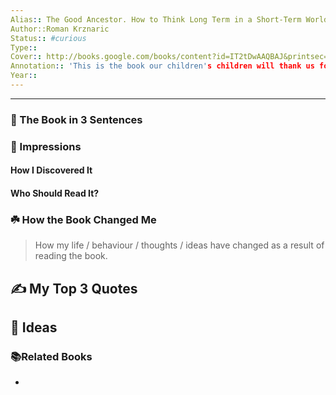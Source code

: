 ```yaml
---
Alias:: The Good Ancestor. How to Think Long Term in a Short-Term World
Author::Roman Krznaric
Status:: #curious 
Type:: 
Cover:: http://books.google.com/books/content?id=IT2tDwAAQBAJ&printsec=frontcover&img=1&zoom=1&edge=curl&source=gbs_api
Annotation:: 'This is the book our children's children will thank us for reading' – The Edge, U2 How can we be good ancestors? From the first seeds sown thousands of years ago, to the construction of the cities we still inhabit, to the scientific discoveries that have ensured our survival, we are the inheritors of countless gifts from the past. Today, in an age driven by the tyranny of the now, with 24/7 news, the latest tweet, and the buy-now button commanding our attention, we rarely stop to consider how our actions will affect future generations. With such frenetic short-termism at the root of contemporary crises, the call for long-term thinking grows every day – but what is it, has it ever worked, and can we even do it? In The Good Ancestor, leading public philosopher Roman Krznaric argues that there is still hope. From the pyramids to the NHS, humankind has always had the innate ability to plan for posterity and take action that will resonate for decades, centuries, even millennia to come. If we want to become good ancestors, now is the time to recover and enrich this imaginative skill. The Good Ancestor reveals six profound ways in which we can all learn to think long-term, exploring how we can reawaken oft-neglected but uniquely human talents like ‘cathedral thinking’ that expand our time horizons and sharpen our foresight. Drawing on radical solutions from around the world, Krznaric celebrates the innovators who are reinventing democracy, culture and economics so that we all have the chance to become good ancestors and create a better tomorrow.
Year::
---
```


---

### 🚀 The Book in 3 Sentences

### 🎨 Impressions

#### How I Discovered It

#### Who Should Read It?

### ☘️ How the Book Changed Me

> How my life / behaviour / thoughts / ideas have changed as a result of reading the book.

## ✍️ My Top 3 Quotes

## 📒 Ideas

### 📚Related Books
-